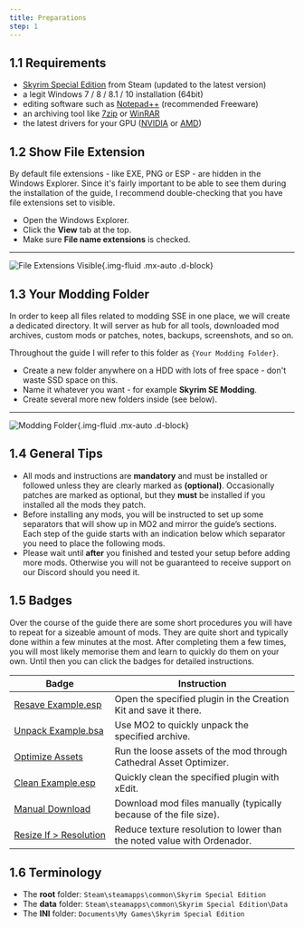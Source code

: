 ```yaml
---
title: Preparations
step: 1
---
```

## 1.1 Requirements

- [Skyrim Special Edition](http://store.steampowered.com/app/489830/The_Elder_Scrolls_V_Skyrim_Special_Edition/) from Steam (updated to the latest version)
- a legit Windows 7 / 8 / 8.1 / 10 installation (64bit)
- editing software such as [Notepad++](https://notepad-plus-plus.org/) (recommended Freeware)
- an archiving tool like [7zip](http://www.7-zip.org/download.html) or [WinRAR](https://www.win-rar.com/start.html?&L=0)
- the latest drivers for your GPU ([NVIDIA](http://www.nvidia.com/Download/index.aspx) or [AMD](https://support.amd.com/en-us/download))

## 1.2 Show File Extension

By default file extensions - like EXE, PNG or ESP - are hidden in the Windows Explorer. Since it's fairly important to be able to see them during the installation of the guide, I recommend double-checking that you have file extensions set to visible.

- Open the Windows Explorer.
- Click the **View** tab at the top.
- Make sure **File name extensions** is checked.

---

![File Extensions Visible](/media/core/step_01/file_extensions_visible.png "File Extensions Visible"){.img-fluid .mx-auto .d-block}

## 1.3 Your Modding Folder

In order to keep all files related to modding SSE in one place, we will create a dedicated directory. It will server as hub for all tools, downloaded mod archives, custom mods or patches, notes, backups, screenshots, and so on.

Throughout the guide I will refer to this folder as `{Your Modding Folder}`.

- Create a new folder anywhere on a HDD with lots of free space - don't waste SSD space on this.
- Name it whatever you want - for example **Skyrim SE Modding**.
- Create several more new folders inside (see below).

---

![Modding Folder](/media/core/step_01/modding_folder.png "Modding Folder"){.img-fluid .mx-auto .d-block}

## 1.4 General Tips

- All mods and instructions are **mandatory** and must be installed or followed unless they are clearly marked as **(optional)**. Occasionally patches are marked as optional, but they **must** be installed if you installed all the mods they patch.
- Before installing any mods, you will be instructed to set up some separators that will show up in MO2 and mirror the guide’s sections. Each step of the guide starts with an indication below which separator you need to place the following mods.
- Please wait until **after** you finished and tested your setup before adding more mods. Otherwise you will not be guaranteed to receive support on our Discord should you need it.

## 1.5 Badges

Over the course of the guide there are some short procedures you will have to repeat for a sizeable amount of mods. They are quite short and typically done within a few minutes at the most. After completing them a few times, you will most likely memorise them and learn to quickly do them on your own. Until then you can click the badges for detailed instructions.

| Badge                                                        | Instruction                                                  |
| ------------------------------------------------------------ | ------------------------------------------------------------ |
| <a href="https://prototype.thephoenixflavour.com/instructions/resave_plugin" class="badge badge-primary">Resave Example.esp</a> | Open the specified plugin in the Creation Kit and save it there. |
| <a href="https://prototype.thephoenixflavour.com/instructions/unpack_bsa" class="badge badge-info">Unpack Example.bsa</a> | Use MO2 to quickly unpack the specified archive.             |
| <a href="https://prototype.thephoenixflavour.com/instructions/optimise_assets" class="badge badge-success">Optimize Assets</a> | Run the loose assets of the mod through Cathedral Asset Optimizer. |
| <a href="https://prototype.thephoenixflavour.com/instructions/clean_plugin" class="badge badge-danger">Clean Example.esp</a> | Quickly clean the specified plugin with xEdit.               |
| <a href="https://prototype.thephoenixflavour.com/instructions/manual_download" class="badge badge-warning">Manual Download</a> | Download mod files manually (typically because of the file size). |
| <a href="https://prototype.thephoenixflavour.com/instructions/resize_textures" class="badge badge-dark">Resize If > Resolution</a> | Reduce texture resolution to lower than the noted value with Ordenador. |

## 1.6 Terminology

- The **root** folder: `Steam\steamapps\common\Skyrim Special Edition`
- The **data** folder: `Steam\steamapps\common\Skyrim Special Edition\Data`
- The **INI** folder: `Documents\My Games\Skyrim Special Edition`

